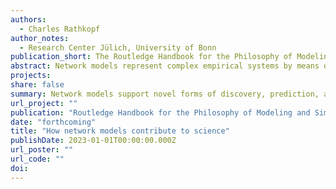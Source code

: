 ```yaml
---
authors:
  - Charles Rathkopf
author_notes:
  - Research Center Jülich, University of Bonn 
publication_short: The Routledge Handbook for the Philosophy of Modeling and Simulation 
abstract: Network models represent complex empirical systems by means of graphs, composed of nothing more than nodes and edges, which themselves lack internal structure. Graphs can be constructed from empirical data, on the basis of simple rules that do not require much theoretical insight into the target system. Moreover, network models do not compress the data they represent. In typical network models, the mapping from data to graph is invertible. For these reasons, network modeling can seem more like a trendy format for data summary than the powerful modeling framework it is sometimes claimed to be. This chapter shows that, despite the apparent simplicity of the graph construction process, network modeling is indeed an inferentially powerful modeling framework that enables novel forms of discovery, prediction, and explanation. Thereafter, the chapter explores the fact that network properties seem to crop up repeatedly, across a wide variety of empirical domains. How surprising is this fact? Does it occur because the relevant empirical domains are intrinsically network-like, or for more pragmatic reasons to do with the way we are disposed to reason about them?
projects:
share: false
summary: Network models support novel forms of discovery, prediction, and explanation. They also raise a philosophical puzzle about unification.     
url_project: ""
publication: "Routledge Handbook for the Philosophy of Modeling and Simulation"
date: "forthcoming"
title: "How network models contribute to science"
publishDate: 2023-01-01T00:00:00.000Z
url_poster: ""
url_code: ""
doi: 
---
```

